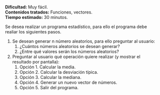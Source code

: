 **Dificultad:** Muy fácil.\
**Contenidos tratados:** Funciones, vectores.\
**Tiempo estimado:** 30 minutos.


Se desea realizar un programa estadístico, para ello el programa debe realiar los siguientes pasos.

 1. Se desean generar n número aleatorios, para ello preguntar al usuario:
    1. ¿Cuántos números aleatorios se desean generar?
    2. ¿Entre qué valores serán los números aleatorios?
 2. Preguntar al usuario qué operación quiere realizar (y mostrar el resultado por pantalla):
    1. Opción 1. Calcular la media.
    2. Opción 2. Calcular la desviación típica.
    3. Opción 3. Calcular la mediana.
    4. Opción 4. Generar un nuevo vector de números.
    5. Opción 5. Salir del programa.
